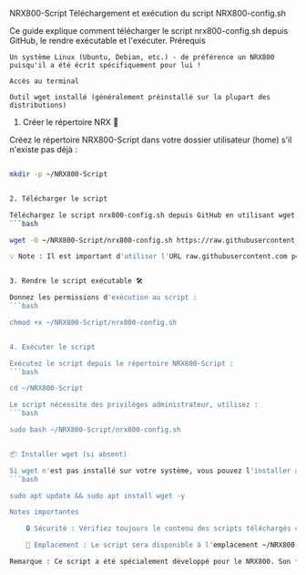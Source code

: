 NRX800-Script
Téléchargement et exécution du script NRX800-config.sh

Ce guide explique comment télécharger le script nrx800-config.sh depuis GitHub, le rendre exécutable et l'exécuter.
Prérequis

    Un système Linux (Ubuntu, Debian, etc.) - de préférence un NRX800 puisqu'il a été écrit spécifiquement pour lui !

    Accès au terminal

    Outil wget installé (généralement préinstallé sur la plupart des distributions)

1. Créer le répertoire NRX 📁

Créez le répertoire NRX800-Script dans votre dossier utilisateur (home) s'il n'existe pas déjà :

```bash

mkdir -p ~/NRX800-Script


2. Télécharger le script

Téléchargez le script nrx800-config.sh depuis GitHub en utilisant wget :
```bash

wget -O ~/NRX800-Script/nrx800-config.sh https://raw.githubusercontent.com/cce66/NRX800-Script/main/nrx800-config.sh

💡 Note : Il est important d'utiliser l'URL raw.githubusercontent.com pour obtenir le contenu brut du script, et non la page GitHub standard.


3. Rendre le script exécutable 🛠️

Donnez les permissions d'exécution au script :
```bash

chmod +x ~/NRX800-Script/nrx800-config.sh


4. Exécuter le script

Exécutez le script depuis le répertoire NRX800-Script :
```bash

cd ~/NRX800-Script

Le script nécessite des privilèges administrateur, utilisez :
```bash

sudo bash ~/NRX800-Script/nrx800-config.sh


📦 Installer wget (si absent)

Si wget n'est pas installé sur votre système, vous pouvez l'installer avec :
```bash

sudo apt update && sudo apt install wget -y

Notes importantes

    🔒 Sécurité : Vérifiez toujours le contenu des scripts téléchargés depuis Internet avant de les exécuter.

    📁 Emplacement : Le script sera disponible à l'emplacement ~/NRX800-Script/nrx800-config.sh.

Remarque : Ce script a été spécialement développé pour le NRX800. Son fonctionnement sur d'autres appareils n'est pas garanti.
